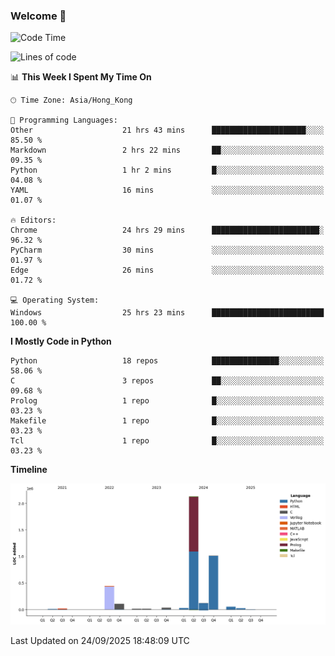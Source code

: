 ### Welcome 👋

<!--START_SECTION:waka-->
![Code Time](http://img.shields.io/badge/Code%20Time-2%2C647%20hrs%2034%20mins-blue)

![Lines of code](https://img.shields.io/badge/From%20Hello%20World%20I%27ve%20Written-4.0%20million%20lines%20of%20code-blue)

📊 **This Week I Spent My Time On** 

```text
🕑︎ Time Zone: Asia/Hong_Kong

💬 Programming Languages: 
Other                    21 hrs 43 mins      █████████████████████░░░░   85.50 % 
Markdown                 2 hrs 22 mins       ██░░░░░░░░░░░░░░░░░░░░░░░   09.35 % 
Python                   1 hr 2 mins         █░░░░░░░░░░░░░░░░░░░░░░░░   04.08 % 
YAML                     16 mins             ░░░░░░░░░░░░░░░░░░░░░░░░░   01.07 % 

🔥 Editors: 
Chrome                   24 hrs 29 mins      ████████████████████████░   96.32 % 
PyCharm                  30 mins             ░░░░░░░░░░░░░░░░░░░░░░░░░   01.97 % 
Edge                     26 mins             ░░░░░░░░░░░░░░░░░░░░░░░░░   01.72 % 

💻 Operating System: 
Windows                  25 hrs 23 mins      █████████████████████████   100.00 % 
```

**I Mostly Code in Python** 

```text
Python                   18 repos            ███████████████░░░░░░░░░░   58.06 % 
C                        3 repos             ██░░░░░░░░░░░░░░░░░░░░░░░   09.68 % 
Prolog                   1 repo              █░░░░░░░░░░░░░░░░░░░░░░░░   03.23 % 
Makefile                 1 repo              █░░░░░░░░░░░░░░░░░░░░░░░░   03.23 % 
Tcl                      1 repo              █░░░░░░░░░░░░░░░░░░░░░░░░   03.23 % 
```



**Timeline**

![Lines of Code chart](https://raw.githubusercontent.com/xhj2501/xhj2501/main/assets/bar_graph.png)


 Last Updated on 24/09/2025 18:48:09 UTC
<!--END_SECTION:waka-->

